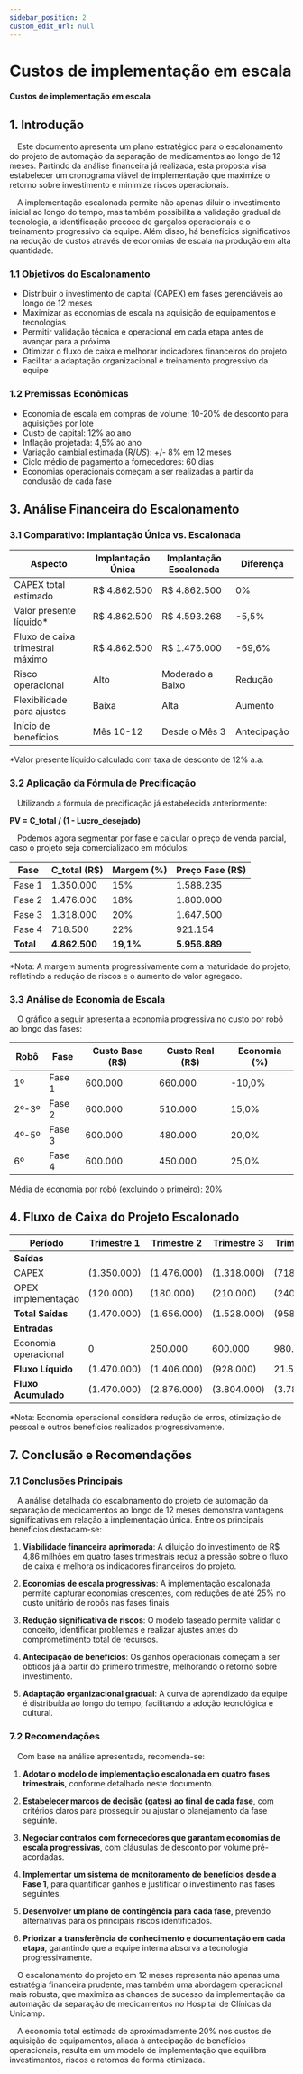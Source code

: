 ```yaml
---
sidebar_position: 2
custom_edit_url: null
---
```


# Custos de implementação em escala

#### Custos de implementação em escala

## 1. Introdução

&emsp;Este documento apresenta um plano estratégico para o escalonamento do projeto de automação da separação de medicamentos ao longo de 12 meses. Partindo da análise financeira já realizada, esta proposta visa estabelecer um cronograma viável de implementação que maximize o retorno sobre investimento e minimize riscos operacionais.

&emsp;A implementação escalonada permite não apenas diluir o investimento inicial ao longo do tempo, mas também possibilita a validação gradual da tecnologia, a identificação precoce de gargalos operacionais e o treinamento progressivo da equipe. Além disso, há benefícios significativos na redução de custos através de economias de escala na produção em alta quantidade.

### 1.1 Objetivos do Escalonamento

- Distribuir o investimento de capital (CAPEX) em fases gerenciáveis ao longo de 12 meses
- Maximizar as economias de escala na aquisição de equipamentos e tecnologias
- Permitir validação técnica e operacional em cada etapa antes de avançar para a próxima
- Otimizar o fluxo de caixa e melhorar indicadores financeiros do projeto
- Facilitar a adaptação organizacional e treinamento progressivo da equipe

### 1.2 Premissas Econômicas

- Economia de escala em compras de volume: 10-20% de desconto para aquisições por lote
- Custo de capital: 12% ao ano
- Inflação projetada: 4,5% ao ano
- Variação cambial estimada (R$/US$): +/- 8% em 12 meses
- Ciclo médio de pagamento a fornecedores: 60 dias
- Economias operacionais começam a ser realizadas a partir da conclusão de cada fase


## 3. Análise Financeira do Escalonamento

### 3.1 Comparativo: Implantação Única vs. Escalonada

| Aspecto | Implantação Única | Implantação Escalonada | Diferença |
|---------|-------------------|------------------------|-----------|
| CAPEX total estimado | R$ 4.862.500 | R$ 4.862.500 | 0% |
| Valor presente líquido* | R$ 4.862.500 | R$ 4.593.268 | -5,5% |
| Fluxo de caixa trimestral máximo | R$ 4.862.500 | R$ 1.476.000 | -69,6% |
| Risco operacional | Alto | Moderado a Baixo | Redução |
| Flexibilidade para ajustes | Baixa | Alta | Aumento |
| Início de benefícios | Mês 10-12 | Desde o Mês 3 | Antecipação |

*Valor presente líquido calculado com taxa de desconto de 12% a.a.

### 3.2 Aplicação da Fórmula de Precificação

&emsp;Utilizando a fórmula de precificação já estabelecida anteriormente:

**PV = C_total / (1 - Lucro_desejado)**

&emsp;Podemos agora segmentar por fase e calcular o preço de venda parcial, caso o projeto seja comercializado em módulos:

| Fase | C_total (R$) | Margem (%) | Preço Fase (R$) |
|------|--------------|------------|-----------------|
| Fase 1 | 1.350.000 | 15% | 1.588.235 |
| Fase 2 | 1.476.000 | 18% | 1.800.000 |
| Fase 3 | 1.318.000 | 20% | 1.647.500 |
| Fase 4 | 718.500 | 22% | 921.154 |
| **Total** | **4.862.500** | **19,1%** | **5.956.889** |

*Nota: A margem aumenta progressivamente com a maturidade do projeto, refletindo a redução de riscos e o aumento do valor agregado.

### 3.3 Análise de Economia de Escala

&emsp;O gráfico a seguir apresenta a economia progressiva no custo por robô ao longo das fases:

| Robô | Fase | Custo Base (R$) | Custo Real (R$) | Economia (%) |
|------|------|-----------------|-----------------|--------------|
| 1º | Fase 1 | 600.000 | 660.000 | -10,0% |
| 2º-3º | Fase 2 | 600.000 | 510.000 | 15,0% |
| 4º-5º | Fase 3 | 600.000 | 480.000 | 20,0% |
| 6º | Fase 4 | 600.000 | 450.000 | 25,0% |

Média de economia por robô (excluindo o primeiro): 20%

## 4. Fluxo de Caixa do Projeto Escalonado

| Período | Trimestre 1 | Trimestre 2 | Trimestre 3 | Trimestre 4 | Total |
|---------|-------------|-------------|-------------|-------------|-------|
| **Saídas** | | | | | |
| CAPEX | (1.350.000) | (1.476.000) | (1.318.000) | (718.500) | (4.862.500) |
| OPEX implementação | (120.000) | (180.000) | (210.000) | (240.000) | (750.000) |
| **Total Saídas** | (1.470.000) | (1.656.000) | (1.528.000) | (958.500) | (5.612.500) |
| **Entradas** | | | | | |
| Economia operacional | 0 | 250.000 | 600.000 | 980.000 | 1.830.000 |
| **Fluxo Líquido** | (1.470.000) | (1.406.000) | (928.000) | 21.500 | (3.782.500) |
| **Fluxo Acumulado** | (1.470.000) | (2.876.000) | (3.804.000) | (3.782.500) | |

*Nota: Economia operacional considera redução de erros, otimização de pessoal e outros benefícios realizados progressivamente.

## 7. Conclusão e Recomendações

### 7.1 Conclusões Principais

&emsp;A análise detalhada do escalonamento do projeto de automação da separação de medicamentos ao longo de 12 meses demonstra vantagens significativas em relação à implementação única. Entre os principais benefícios destacam-se:

1. **Viabilidade financeira aprimorada**: A diluição do investimento de R$ 4,86 milhões em quatro fases trimestrais reduz a pressão sobre o fluxo de caixa e melhora os indicadores financeiros do projeto.

2. **Economias de escala progressivas**: A implementação escalonada permite capturar economias crescentes, com reduções de até 25% no custo unitário de robôs nas fases finais.

3. **Redução significativa de riscos**: O modelo faseado permite validar o conceito, identificar problemas e realizar ajustes antes do comprometimento total de recursos.

4. **Antecipação de benefícios**: Os ganhos operacionais começam a ser obtidos já a partir do primeiro trimestre, melhorando o retorno sobre investimento.

5. **Adaptação organizacional gradual**: A curva de aprendizado da equipe é distribuída ao longo do tempo, facilitando a adoção tecnológica e cultural.

### 7.2 Recomendações

&emsp;Com base na análise apresentada, recomenda-se:

1. **Adotar o modelo de implementação escalonada em quatro fases trimestrais**, conforme detalhado neste documento.

2. **Estabelecer marcos de decisão (gates) ao final de cada fase**, com critérios claros para prosseguir ou ajustar o planejamento da fase seguinte.

3. **Negociar contratos com fornecedores que garantam economias de escala progressivas**, com cláusulas de desconto por volume pré-acordadas.

4. **Implementar um sistema de monitoramento de benefícios desde a Fase 1**, para quantificar ganhos e justificar o investimento nas fases seguintes.

5. **Desenvolver um plano de contingência para cada fase**, prevendo alternativas para os principais riscos identificados.

6. **Priorizar a transferência de conhecimento e documentação em cada etapa**, garantindo que a equipe interna absorva a tecnologia progressivamente.

&emsp;O escalonamento do projeto em 12 meses representa não apenas uma estratégia financeira prudente, mas também uma abordagem operacional mais robusta, que maximiza as chances de sucesso da implementação da automação da separação de medicamentos no Hospital de Clínicas da Unicamp.

&emsp;A economia total estimada de aproximadamente 20% nos custos de aquisição de equipamentos, aliada à antecipação de benefícios operacionais, resulta em um modelo de implementação que equilibra investimentos, riscos e retornos de forma otimizada.